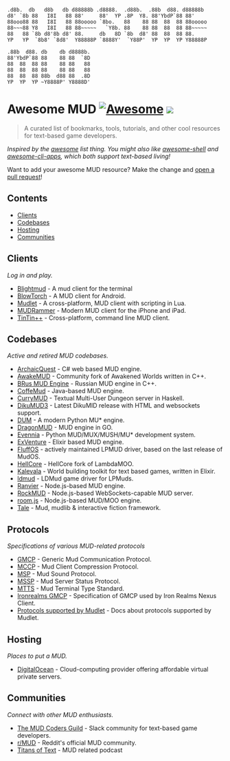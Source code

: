 ```
.d8b.  db   d8b   db d88888b .d8888.  .d88b.  .88b  d88. d88888b 
d8' `8b 88   I8I   88 88'     88'  YP .8P  Y8. 88'YbdP`88 88'     
88ooo88 88   I8I   88 88ooooo `8bo.   88    88 88  88  88 88ooooo 
88~~~88 Y8   I8I   88 88~~~~~   `Y8b. 88    88 88  88  88 88~~~~~ 
88   88 `8b d8'8b d8' 88.     db   8D `8b  d8' 88  88  88 88.     
YP   YP  `8b8' `8d8'  Y88888P `8888Y'  `Y88P'  YP  YP  YP Y88888P 
                                                                  
.88b  d88. db    db d8888b. 
88'YbdP`88 88    88 88  `8D 
88  88  88 88    88 88   88 
88  88  88 88    88 88   88 
88  88  88 88b  d88 88  .8D 
YP  YP  YP ~Y8888P' Y8888D' 
```

# Awesome MUD [![Awesome](https://cdn.rawgit.com/sindresorhus/awesome/d7305f38d29fed78fa85652e3a63e154dd8e8829/media/badge.svg)](https://github.com/sindresorhus/awesome) ![](https://img.shields.io/badge/kill-grue-red.svg)

> A curated list of bookmarks, tools, tutorials, and other cool resources for text-based game developers.

*Inspired by the [awesome](https://github.com/sindresorhus/awesome) list thing. You might also like [awesome-shell](https://github.com/alebcay/awesome-shell) and [awesome-cli-apps](https://github.com/agarrharr/awesome-cli-apps), which both support text-based living!*

Want to add your awesome MUD resource? Make the change and [open a pull request](https://opensource.guide/how-to-contribute/#opening-a-pull-request)!

## Contents

- [Clients](#clients)
- [Codebases](#codebases)
- [Hosting](#hosting)
- [Communities](#communities)

## Clients

_Log in and play._

- [Blightmud](https://github.com/LiquidityC/Blightmud) -  A mud client for the terminal
- [BlowTorch](https://bt.happygoatstudios.com/) - A MUD client for Android.
- [Mudlet](https://github.com/Mudlet/Mudlet) - A cross-platform, MUD client with scripting in Lua.
- [MUDRammer](https://github.com/splinesoft/MUDRammer) - Modern MUD client for the iPhone and iPad.
- [TinTin++](http://tintin.sourceforge.net/) - Cross-platform, command line MUD client.

## Codebases

_Active and retired MUD codebases._

- [ArchaicQuest](https://github.com/LiamKenneth/ArchaicQuest) - C# web based MUD engine.
- [AwakeMUD](https://github.com/luciensadi/AwakeMUD) - Community fork of Awakened Worlds written in C++.
- [BRus MUD Engine](https://github.com/bylins/mud) - Russian MUD engine in C++.
- [CoffeMud](https://github.com/bozimmerman/CoffeeMud) - Java-based MUD engine.
- [CurryMUD](https://github.com/jasonstolaruk/CurryMUD) - Textual Multi-User Dungeon server in Haskell.
- [DikuMUD3](https://github.com/Seifert69/DikuMUD3) - Latest DikuMID release with HTML and websockets support.
- [DUM](https://github.com/wowpin/dumserver) - A modern Python MU* engine.
- [DragonMUD](https://github.com/bbuck/dragon-mud) - MUD engine in GO.
- [Evennia](https://github.com/evennia/evennia) - Python MUD/MUX/MUSH/MU* development system.
- [ExVenture](https://github.com/oestrich/ex_venture) - Elixir based MUD engine.
- [FluffOS](https://github.com/fluffos/fluffos) - actively maintained LPMUD driver, based on the last release of MudOS.
- [HellCore](https://github.com/necanthrope/HellCore) - HellCore fork of LambdaMOO.
- [Kalevala](https://github.com/oestrich/kalevala) - World building toolkit for text based games, written in Elixir.
- [ldmud](https://github.com/ldmud/ldmud) - LDMud game driver for LPMuds.
- [Ranvier](https://github.com/shawncplus/ranviermud) - Node.js-based MUD engine.
- [RockMUD](https://github.com/MoreOutput/RockMUD) - Node.js-based WebSockets-capable MUD server.
- [room.js](https://github.com/doughsay/room.js) - Node.js-based MUD/MOO engine.
- [Tale](https://github.com/irmen/Tale) - Mud, mudlib & interactive fiction framework.

## Protocols

_Specifications of various MUD-related protocols_

- [GMCP](https://tintin.mudhalla.net/protocols/gmcp/) - Generic Mud Communication Protocol.
- [MCCP](https://tintin.mudhalla.net/protocols/mccp/) - Mud Client Compression Protocol.
- [MSP](https://www.zuggsoft.com/zmud/msp.htm) - Mud Sound Protocol.
- [MSSP](https://tintin.mudhalla.net/protocols/mssp/) - Mud Server Status Protocol.
- [MTTS](https://tintin.mudhalla.net/protocols/mtts/) - Mud Terminal Type Standard.	
- [Ironrealms GMCP](https://nexus.ironrealms.com/GMCP) - Specification of GMCP used by Iron Realms Nexus Client.
- [Protocols supported by Mudlet](https://wiki.mudlet.org/w/Manual:Supported_Protocols#MSP) - Docs about protocols supported by Mudlet.

## Hosting

_Places to put a MUD._

- [DigitalOcean](https://www.digitalocean.com/) - Cloud-computing provider offering affordable virtual private servers.

## Communities

_Connect with other MUD enthusiasts._

- [The MUD Coders Guild](https://mudcoders.com) - Slack community for text-based game developers.
- [r/MUD](https://www.reddit.com/r/MUD) - Reddit's official MUD community.
- [Titans of Text](https://www.titansoftext.com/) - MUD related podcast
